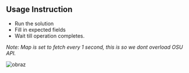 ## Usage Instruction

- Run the solution
- Fill in expected fields
- Wait till operation completes.

_Note: Map is set to fetch every 1 second, this is so we dont overload OSU API._

![obraz](https://github.com/SebastianDrela2/Osu-Difficulty-Processor/assets/107455395/5a462a73-3f4c-4662-a889-63ee8a668d64)

